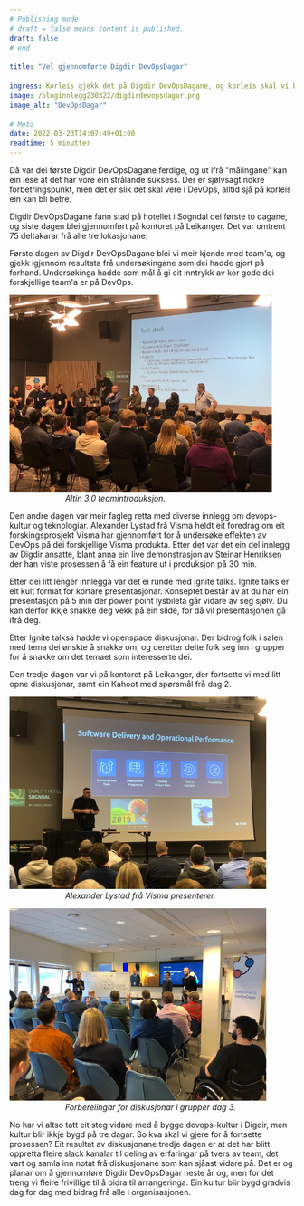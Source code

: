 ```yaml
---
# Publishing mode
# draft = false means content is published. 
draft: false
# end

title: "Vel gjennomførte Digdir DevOpsDagar"

ingress: Korleis gjekk det på Digdir DevOpsDagane, og korleis skal vi bygge devops-kultur vidare?
image: /bloginnlegg230322/digdirdevopsdagar.png
image_alt: "DevOpsDagar"

# Meta
date: 2022-03-23T14:07:49+01:00
readtime: 5 minutter
---
```


Då var dei første Digdir DevOpsDagane ferdige, og ut ifrå "målingane" kan ein lese at det har vore ein strålande suksess. Der er sjølvsagt nokre forbetringspunkt, men det er slik det skal vere i DevOps, alltid sjå på korleis ein kan bli betre.

Digdir DevOpsDagane fann stad på hotellet i Sogndal dei første to dagane, og siste dagen blei gjennomført på kontoret på Leikanger. Det var omtrent 75 deltakarar frå alle tre lokasjonane.

Første dagen av Digdir DevOpsDagane blei vi meir kjende med team'a, og gjekk igjennom resultata frå undersøkingane som dei hadde gjort på forhand. Undersøkinga hadde som mål å gi eit inntrykk av kor gode dei forskjellige team'a er på DevOps.

![Altinn 3 teamintroduksjon.](/bloginnlegg230322/team-introduksjon.png)
&nbsp;&nbsp;&nbsp;&nbsp;&nbsp;&nbsp;&nbsp;&nbsp;&nbsp;&nbsp;&nbsp;&nbsp;&nbsp;&nbsp;&nbsp;&nbsp;&nbsp;&nbsp;&nbsp;&nbsp;&nbsp;&nbsp;&nbsp;&nbsp;&nbsp;*Altin 3.0 teamintroduksjon.*

Den andre dagen var meir fagleg retta med diverse innlegg om devops-kultur og teknologiar. Alexander Lystad frå Visma heldt eit foredrag om eit forskingsprosjekt Visma har gjennomført for å undersøke effekten av DevOps på dei forskjellige Visma produkta. Etter det var det ein del innlegg av Digdir ansatte, blant anna ein live demonstrasjon av Steinar Henriksen der han viste prosessen å få ein feature ut i produksjon på 30 min.

Etter dei litt lenger innlegga var det ei runde med ignite talks. Ignite talks er eit kult format for kortare presentasjonar. Konseptet består av at du har ein presentasjon på 5 min der power point lysbileta går vidare av seg sjølv. Du kan derfor ikkje snakke deg vekk på ein slide, for då vil presentasjonen gå ifrå deg. 

Etter Ignite talksa hadde vi openspace diskusjonar. Der bidrog folk i salen med tema dei ønskte å snakke om,  og deretter delte folk seg inn i grupper for å snakke om det temaet som interesserte dei. 

Den tredje dagen var vi på kontoret på Leikanger, der fortsette vi med litt opne diskusjonar, samt ein Kahoot med spørsmål frå dag 2.

![Alexander Lystad frå Visma presenterer.](/bloginnlegg230322/alexander-lystad-presenterer.png)
&nbsp;&nbsp;&nbsp;&nbsp;&nbsp;&nbsp;&nbsp;&nbsp;&nbsp;&nbsp;&nbsp;&nbsp;&nbsp;&nbsp;&nbsp;&nbsp;&nbsp;&nbsp;&nbsp;&nbsp;&nbsp;&nbsp;&nbsp;&nbsp;&nbsp;*Alexander Lystad frå Visma presenterer.*

![Forbereiingar for diskusjonar i grupper dag 3.](/bloginnlegg230322/digdirdevopsdagar-dag3.png)
&nbsp;&nbsp;&nbsp;&nbsp;&nbsp;&nbsp;&nbsp;&nbsp;&nbsp;&nbsp;&nbsp;&nbsp;&nbsp;&nbsp;&nbsp;&nbsp;&nbsp;&nbsp;&nbsp;&nbsp;&nbsp;&nbsp;&nbsp;&nbsp;&nbsp;*Forbereiingar for diskusjonar i grupper dag 3.*

No har vi altso tatt eit steg vidare med å bygge devops-kultur i Digdir, men kultur blir ikkje bygd på tre dagar. So kva skal vi gjere for å fortsette prosessen? Eit resultat av diskusjonane tredje dagen er at det har blitt oppretta fleire slack kanalar til deling av erfaringar på tvers av team, det vart og samla inn notat frå diskusjonane som kan sjåast vidare på. Det er og planar om å gjennomføre Digdir DevOpsDagar neste år og, men for det treng vi fleire frivillige til å bidra til arrangeringa. Ein kultur blir bygd gradvis dag for dag med bidrag frå alle i organisasjonen.

